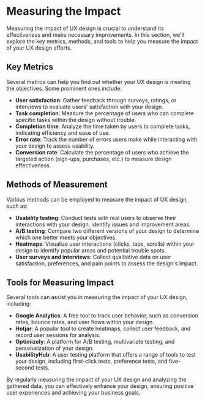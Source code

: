 # Measuring the Impact

Measuring the impact of UX design is crucial to understand its effectiveness and make necessary improvements. In this section, we'll explore the key metrics, methods, and tools to help you measure the impact of your UX design efforts.

## Key Metrics

Several metrics can help you find out whether your UX design is meeting the objectives. Some prominent ones include:

- **User satisfaction**: Gather feedback through surveys, ratings, or interviews to evaluate users' satisfaction with your design.
- **Task completion**: Measure the percentage of users who can complete specific tasks within the design without trouble.
- **Completion time**: Analyze the time taken by users to complete tasks, indicating efficiency and ease of use.
- **Error rate**: Track the number of errors users make while interacting with your design to assess usability.
- **Conversion rate**: Calculate the percentage of users who achieve the targeted action (sign-ups, purchases, etc.) to measure design effectiveness.

## Methods of Measurement

Various methods can be employed to measure the impact of UX design, such as:

- **Usability testing**: Conduct tests with real users to observe their interactions with your design, identify issues and improvement areas.
- **A/B testing**: Compare two different versions of your design to determine which one better meets your objectives.
- **Heatmaps**: Visualize user interactions (clicks, taps, scrolls) within your design to identify popular areas and potential trouble spots.
- **User surveys and interviews**: Collect qualitative data on user satisfaction, preferences, and pain points to assess the design's impact.

## Tools for Measuring Impact

Several tools can assist you in measuring the impact of your UX design, including:

- **Google Analytics**: A free tool to track user behavior, such as conversion rates, bounce rates, and user flows within your design.
- **Hotjar**: A popular tool to create heatmaps, collect user feedback, and record user sessions for analysis.
- **Optimizely**: A platform for A/B testing, multivariate testing, and personalization of your design.
- **UsabilityHub**: A user testing platform that offers a range of tools to test your design, including first-click tests, preference tests, and five-second tests.

By regularly measuring the impact of your UX design and analyzing the gathered data, you can effectively enhance your design, ensuring positive user experiences and achieving your business goals.

